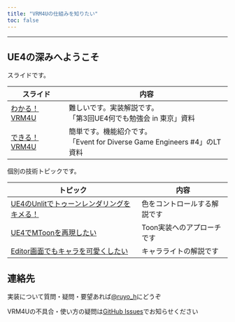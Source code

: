 ```yaml
---
title: "VRM4Uの仕組みを知りたい"
toc: false
---
```


----
## UE4の深みへようこそ

スライドです。

|スライド|内容|
|-|-|
|[わかる！VRM4U](https://speakerdeck.com/ruyo/vrm4u-wakaru/)|難しいです。実装解説です。<br>「第3回UE4何でも勉強会 in 東京」資料|
|[できる！VRM4U](https://speakerdeck.com/ruyo/vrm4u-ue4)|簡単です。機能紹介です。<br>「Event for Diverse Game Engineers #4」のLT資料|

個別の技術トピックです。

|トピック|内容|
|-|-|
|[UE4のUnlitでトゥーンレンダリングをキメる！](https://qiita.com/ruyo/items/28255f26725a6b6bd475)|色をコントロールする解説です|
|[UE4でMToonを再現したい](https://qiita.com/ruyo/items/ec082d81dea3033e1500)|Toon実装へのアプローチです|
|[Editor画面でもキャラを可愛くしたい](https://qiita.com/ruyo/items/4c9cc96ec1db5f2deebd)|キャラライトの解説です|

## 連絡先

実装について質問・疑問・要望あれば[@ruyo_h](https://twitter.com/ruyo_h)にどうぞ

VRM4Uの不具合・使い方の疑問は[GitHub Issues](https://github.com/ruyo/VRM4U/issues)でお知らせください

